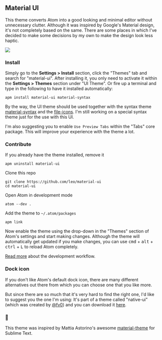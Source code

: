 ## Material UI

This theme converts Atom into a good looking and minimal editor without unnecessary clutter. Although it was inspired by Google's Material design, it's not completely based on the same. There are some places in which I've decided to make some decisions by my own to make the design look less haptic.

<a href="https://raw.githubusercontent.com/leo/material-ui/screenshots/with-code.png" target="_blank">
  <img src="https://raw.githubusercontent.com/leo/material-ui/screenshots/with-code.png">
</a>

### Install

Simply go to the __Settings > Install__ section, click the "Themes" tab and search for "material-ui". After installing it, you only need to activate it within the __Settings > Themes__ section under "UI Theme". Or fire up a terminal and type in the following to have it installed automatically:

```
apm install material-ui material-syntax
```

By the way, the UI theme should be used together with the syntax theme [material-syntax][1] and the [file-icons][2]. I'm still working on a special syntax theme just for the use with this UI.

I'm also suggesting you to enable `Use Preview Tabs` within the "Tabs" core package. This will improve your experience with the theme a lot.

### Contribute

If you already have the theme installed, remove it

```shell
apm uninstall material-ui
```

Clone this repo

```shell
git clone https://github.com/leo/material-ui
cd material-ui
```

Open Atom in development mode

```shell
atom --dev .
```

Add the theme to `~/.atom/packages`

```shell
apm link
```

Now enable the theme using the drop-down in the "Themes" section of Atom's settings and start making changes. Although the theme will automatically get updated if you make changes, you can use <kbd>cmd</kbd> + <kbd>alt</kbd> + <kbd>ctrl</kbd> + <kbd>L</kbd> to reload Atom completely.

[Read more][3] about the development workflow.

### Dock icon

If you don't like Atom's default dock icon, there are many different alternatives out there from which you can choose one that you like more.

But since there are so much that it's very hard to find the right one, I'd like to suggest you the one I'm using: It's part of a theme called "native-ui" (which was created by [@fv0][4]) and you can download it [here][5].

### :crown:

This theme was inspired by Mattia Astorino's awesome [material-theme][6] for Sublime Text.

[1]: https://atom.io/themes/material-syntax
[2]: https://atom.io/packages/file-icons
[3]: https://atom.io/docs/latest/hacking-atom-creating-a-theme#development-workflow
[4]: https://github.com/fv0
[5]: https://github.com/fv0/native-ui/raw/master/Atom.icns
[6]: https://github.com/equinusocio/material-theme
